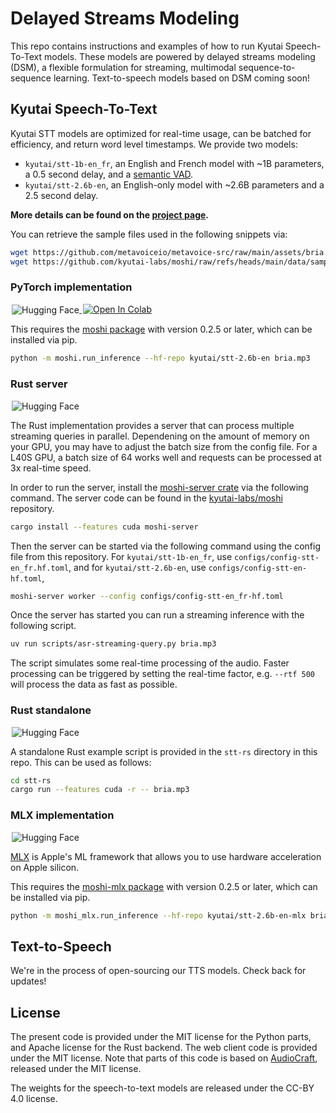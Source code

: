 # Delayed Streams Modeling

This repo contains instructions and examples of how to run
Kyutai Speech-To-Text models.
These models are powered by delayed streams modeling (DSM),
a flexible formulation for streaming, multimodal sequence-to-sequence learning.
Text-to-speech models based on DSM coming soon!

## Kyutai Speech-To-Text

Kyutai STT models are optimized for real-time usage, can be batched for efficiency, and return word level timestamps.
We provide two models:
- `kyutai/stt-1b-en_fr`, an English and French model with ~1B parameters, a 0.5 second delay, and a [semantic VAD](https://kyutai.org/next/stt#semantic-vad).
- `kyutai/stt-2.6b-en`, an English-only model with ~2.6B parameters and a 2.5 second delay.

**More details can be found on the [project page](https://kyutai.org/next/stt).**

You can retrieve the sample files used in the following snippets via:
```bash
wget https://github.com/metavoiceio/metavoice-src/raw/main/assets/bria.mp3
wget https://github.com/kyutai-labs/moshi/raw/refs/heads/main/data/sample_fr_hibiki_crepes.mp3
```

### PyTorch implementation
<a href="https://huggingface.co/kyutai/stt-2.6b-en" target="_blank" style="margin: 2px;">
    <img alt="Hugging Face" src="https://img.shields.io/badge/%F0%9F%A4%97%20Hugging%20Face-Model-blue" style="display: inline-block; vertical-align: middle;"/>
</a>
<a target="_blank" href="https://colab.research.google.com/drive/1mc0Q-FoHxU2pEvId8rTdS4q1r1zorJhS?usp=sharing">
  <img src="https://colab.research.google.com/assets/colab-badge.svg" alt="Open In Colab"/>
</a>

This requires the [moshi package](https://pypi.org/project/moshi/)
with version 0.2.5 or later, which can be installed via pip.

```bash
python -m moshi.run_inference --hf-repo kyutai/stt-2.6b-en bria.mp3
```

### Rust server
<a href="https://huggingface.co/kyutai/stt-2.6b-en-candle" target="_blank" style="margin: 2px;">
    <img alt="Hugging Face" src="https://img.shields.io/badge/%F0%9F%A4%97%20Hugging%20Face-Model-blue" style="display: inline-block; vertical-align: middle;"/>
</a>

The Rust implementation provides a server that can process multiple streaming
queries in parallel. Dependening on the amount of memory on your GPU, you may
have to adjust the batch size from the config file. For a L40S GPU, a batch size
of 64 works well and requests can be processed at 3x real-time speed.

In order to run the server, install the [moshi-server
crate](https://crates.io/crates/moshi-server) via the following command. The
server code can be found in the
[kyutai-labs/moshi](https://github.com/kyutai-labs/moshi/tree/main/rust/moshi-server)
repository.
```bash
cargo install --features cuda moshi-server
```

Then the server can be started via the following command using the config file
from this repository.
For `kyutai/stt-1b-en_fr`, use `configs/config-stt-en_fr.hf.toml`,
and for `kyutai/stt-2.6b-en`, use `configs/config-stt-en-hf.toml`,

```bash
moshi-server worker --config configs/config-stt-en_fr-hf.toml
```

Once the server has started you can run a streaming inference with the following
script.
```bash
uv run scripts/asr-streaming-query.py bria.mp3
```

The script simulates some real-time processing of the audio. Faster processing
can be triggered by setting the real-time factor, e.g. `--rtf 500` will process
the data as fast as possible.

### Rust standalone
<a href="https://huggingface.co/kyutai/stt-2.6b-en-candle" target="_blank" style="margin: 2px;">
    <img alt="Hugging Face" src="https://img.shields.io/badge/%F0%9F%A4%97%20Hugging%20Face-Model-blue" style="display: inline-block; vertical-align: middle;"/>
</a>

A standalone Rust example script is provided in the `stt-rs` directory in this repo.
This can be used as follows:
```bash
cd stt-rs
cargo run --features cuda -r -- bria.mp3
```

### MLX implementation
<a href="https://huggingface.co/kyutai/stt-2.6b-en-mlx" target="_blank" style="margin: 2px;">
    <img alt="Hugging Face" src="https://img.shields.io/badge/%F0%9F%A4%97%20Hugging%20Face-Model-blue" style="display: inline-block; vertical-align: middle;"/>
</a>

[MLX](https://ml-explore.github.io/mlx/build/html/index.html) is Apple's ML framework that allows you to use
hardware acceleration on Apple silicon.

This requires the [moshi-mlx package](https://pypi.org/project/moshi-mlx/)
with version 0.2.5 or later, which can be installed via pip.

```bash
python -m moshi_mlx.run_inference --hf-repo kyutai/stt-2.6b-en-mlx bria.mp3 --temp 0
```

## Text-to-Speech

We're in the process of open-sourcing our TTS models. Check back for updates!

## License

The present code is provided under the MIT license for the Python parts, and Apache license for the Rust backend.
The web client code is provided under the MIT license.
Note that parts of this code is based on [AudioCraft](https://github.com/facebookresearch/audiocraft), released under
the MIT license.

The weights for the speech-to-text models are released under the CC-BY 4.0 license.
